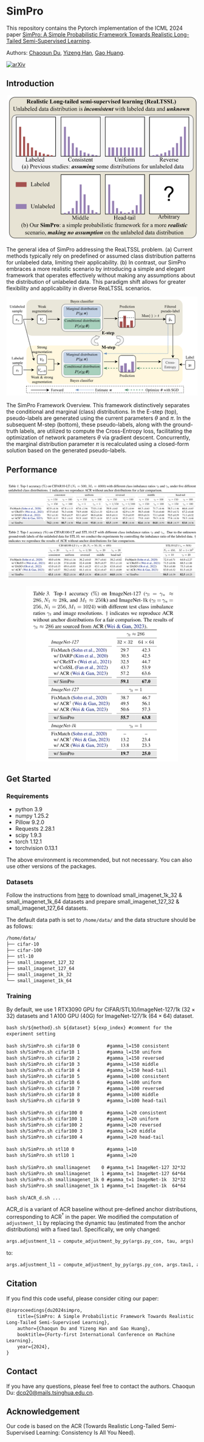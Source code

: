 # SimPro

This repository contains the Pytorch implementation of the ICML 2024 paper [SimPro: A Simple Probabilistic Framework Towards Realistic Long-Tailed Semi-Supervised Learning](https://arxiv.org/abs/2402.13505).

Authors: [Chaoqun Du](https://scholar.google.com/citations?user=0PSKJuYAAAAJ&hl=en), [Yizeng Han](https://yizenghan.top/), [Gao Huang](https://www.gaohuang.net).

[![arXiv](https://img.shields.io/badge/arxiv-SimPro-blue)](https://arxiv.org/abs/2402.13505)

## Introduction

<p align="center">
    <img src="figures/fig1.png" width= "500" alt="fig1" />
</p>

The general idea of SimPro addressing the ReaLTSSL
problem. (a) Current methods typically rely on predefined or
assumed class distribution patterns for unlabeled data, limiting
their applicability. (b) In contrast, our SimPro embraces a more
realistic scenario by introducing a simple and elegant framework
that operates effectively without making any assumptions about
the distribution of unlabeled data. This paradigm shift allows for
greater flexibility and applicability in diverse ReaLTSSL scenarios.

<p align="center">
    <img src="figures/fig2.png" alt="fig1" />
</p>

The SimPro Framework Overview. This framework distinctively separates the conditional and marginal (class) distributions.
In the E-step (top), pseudo-labels are generated using the current parameters $\theta$ and $\pi$.
In the subsequent M-step (bottom), these pseudo-labels, along with the ground-truth labels, are utilized to compute the Cross-Entropy loss, facilitating the optimization of network parameters $\theta$ via gradient descent.
Concurrently, the marginal distribution parameter $\pi$ is recalculated using a closed-form solution based on the generated pseudo-labels.

## Performance

<p align="center">
    <img src="figures/exp1.png" alt="fig1" />
</p>
<p align="center">
    <img src="figures/exp2.png" width= "400" alt="fig1" />
</p>

## Get Started

### Requirements

- python 3.9
- numpy 1.25.2
- Pillow 9.2.0
- Requests 2.28.1
- scipy 1.9.3
- torch 1.12.1
- torchvision 0.13.1

The above environment is recommended, but not necessary. You can also use other versions of the packages.

### Datasets

Follow the instructions from [here](https://github.com/YUE-FAN/CoSSL/tree/main/prepare_small_imagenet_127) to download small_imagenet_1k_32 & small_imagenet_1k_64 datasets and prepare small_imagenet_127_32 & small_imagenet_127_64 datasets.

The default data path is set to `/home/data/` and the data structure should be as follows:

```[bash]
/home/data/
├── cifar-10
├── cifar-100
├── stl-10
├── small_imagenet_127_32
├── small_imagenet_127_64
├── small_imagenet_1k_32
└── small_imagenet_1k_64
```

### Training

By default, we use 1 RTX3090 GPU for CIFAR/STL10/ImageNet-127/1k ($32\times32$) datasets and 1 A100 GPU (40G) for ImageNet-127/1k ($64\times64$) dataset.

```[bash]
bash sh/${method}.sh ${dataset} ${exp_index} #comment for the experiment setting

bash sh/SimPro.sh cifar10 0          #gamma_l=150 consistent
bash sh/SimPro.sh cifar10 1          #gamma_l=150 uniform
bash sh/SimPro.sh cifar10 2          #gamma_l=150 reversed
bash sh/SimPro.sh cifar10 3          #gamma_l=150 middle
bash sh/SimPro.sh cifar10 4          #gamma_l=150 head-tail
bash sh/SimPro.sh cifar10 5          #gamma_l=100 consistent
bash sh/SimPro.sh cifar10 6          #gamma_l=100 uniform
bash sh/SimPro.sh cifar10 7          #gamma_l=100 reversed
bash sh/SimPro.sh cifar10 8          #gamma_l=100 middle
bash sh/SimPro.sh cifar10 9          #gamma_l=100 head-tail

bash sh/SimPro.sh cifar100 0         #gamma_l=20 consistent
bash sh/SimPro.sh cifar100 1         #gamma_l=20 uniform
bash sh/SimPro.sh cifar100 2         #gamma_l=20 reversed
bash sh/SimPro.sh cifar100 3         #gamma_l=20 middle
bash sh/SimPro.sh cifar100 4         #gamma_l=20 head-tail

bash sh/SimPro.sh stl10 0            #gamma_l=10
bash sh/SimPro.sh stl10 1            #gamma_l=20

bash sh/SimPro.sh smallimagenet    0 #gamma_t=1 ImageNet-127 32*32
bash sh/SimPro.sh smallimagenet    1 #gamma_t=1 ImageNet-127 64*64
bash sh/SimPro.sh smallimagenet_1k 0 #gamma_t=1 ImageNet-1k  32*32
bash sh/SimPro.sh smallimagenet_1k 1 #gamma_t=1 ImageNet-1k  64*64

bash sh/ACR_d.sh ...
```

ACR_d is a variant of ACR baseline without pre-defined anchor distributions, corresponding to ACR$^\dagger$ in the paper.
We modified the computation of `adjustment_l1` by replacing the dynamic tau (estimated from the anchor distributions) with a fixed tau1. Specifically, we only changed:

```python
args.adjustment_l1 = compute_adjustment_by_py(args.py_con, tau, args)
```

to:

```python
args.adjustment_l1 = compute_adjustment_by_py(args.py_con, args.tau1, args)
```

## Citation

If you find this code useful, please consider citing our paper:

```[tex]
@inproceedings{du2024simpro,
    title={SimPro: A Simple Probabilistic Framework Towards Realistic Long-Tailed Semi-Supervised Learning},
    author={Chaoqun Du and Yizeng Han and Gao Huang},
    booktitle={Forty-first International Conference on Machine Learning},
    year={2024},
}
```

## Contact

If you have any questions, please feel free to contact the authors. Chaoqun Du: <dcq20@mails.tsinghua.edu.cn>.

## Acknowledgement

Our code is based on the ACR (Towards Realistic Long-Tailed Semi-Supervised Learning: Consistency Is All You Need).
